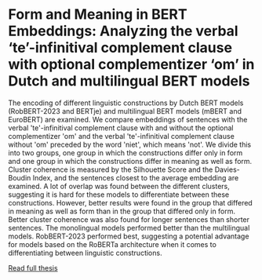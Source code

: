 # Form and Meaning in BERT Embeddings: Analyzing the verbal ‘te’-infinitival complement clause with optional complementizer ‘om’ in Dutch and multilingual BERT models
The encoding of different linguistic constructions by Dutch BERT models (RobBERT-2023 and BERTje) and multilingual BERT models (mBERT and EuroBERT) are examined. We compare embeddings of sentences with the verbal 'te'-infinitival complement clause with and without the optional complementizer 'om' and the verbal 'te'-infinitival complement clause without 'om' preceded by the word 'niet', which means 'not'. We divide this into two groups, one group in which the constructions differ only in form and one group in which the constructions differ in meaning as well as form. Cluster coherence is measured by the Silhouette Score and the Davies-Boudin Index, and the sentences closest to the average embedding are examined. A lot of overlap was found between the different clusters, suggesting it is hard for these models to differentiate between these constructions. However, better results were found in the group that differed in meaning as well as form than in the group that differed only in form. Better cluster coherence was also found for longer sentences than shorter sentences. The monolingual models performed better than the multilingual models. RobBERT-2023 performed best, suggesting a potential advantage for models based on the RoBERTa architecture when it comes to differentiating between linguistic constructions.

[Read full thesis](https://github.com/Marije-Kouyzer/Thesis-Data-Science/blob/main/Form%20and%20Meaning%20in%20BERT%20Embeddings.pdf)
